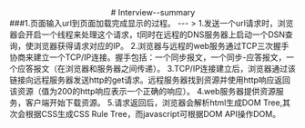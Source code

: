<center># Interview--summary</center>
###1.页面输入url到页面加载完成显示的过程。
<smal>---</smal>
>
  1.发送一个url请求时，浏览器会开启一个线程来处理这个请求，t同时在远程的DNS服务器上启动一个DSN查询，使浏览器获得请求对应的IP。
  2.浏览器与远程的web服务通过TCP三次握手协商来建立一个TCP/IP连接。握手包括：一个同步报文，一个同步-应答报文，一个应答报文（在浏览器和服务器之间传递）。
  3.TCP/IP连接建立后，浏览器通过该链接向远程服务器发送http的get请求。远程服务器找到资源并使用http响应返回该资源（值为200的http响应表示一个正确的响应）。
  4.web服务器提供资源服务，客户端开始下载资源。
  5.请求返回后，浏览器会解析html生成DOM Tree,其次会根据CSS生成CSS Rule Tree，而javascript可根据DOM API操作DOM。
